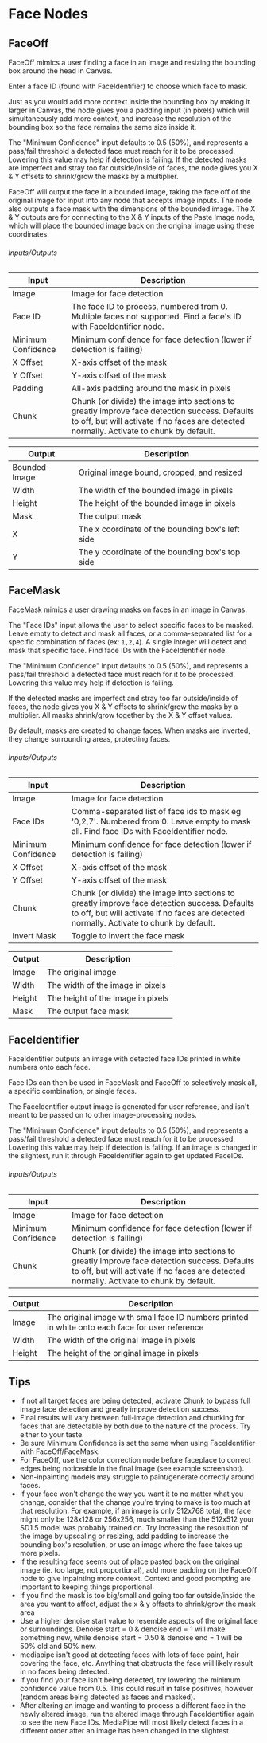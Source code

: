 # Face Nodes

## FaceOff

FaceOff mimics a user finding a face in an image and resizing the bounding box
around the head in Canvas.

Enter a face ID (found with FaceIdentifier) to choose which face to mask.

Just as you would add more context inside the bounding box by making it larger
in Canvas, the node gives you a padding input (in pixels) which will
simultaneously add more context, and increase the resolution of the bounding box
so the face remains the same size inside it.

The "Minimum Confidence" input defaults to 0.5 (50%), and represents a pass/fail
threshold a detected face must reach for it to be processed. Lowering this value
may help if detection is failing. If the detected masks are imperfect and stray
too far outside/inside of faces, the node gives you X & Y offsets to shrink/grow
the masks by a multiplier.

FaceOff will output the face in a bounded image, taking the face off of the
original image for input into any node that accepts image inputs. The node also
outputs a face mask with the dimensions of the bounded image. The X & Y outputs
are for connecting to the X & Y inputs of the Paste Image node, which will place
the bounded image back on the original image using these coordinates.

###### Inputs/Outputs

| Input              | Description                                                                                                                                                                              |
| ------------------ | ---------------------------------------------------------------------------------------------------------------------------------------------------------------------------------------- |
| Image              | Image for face detection                                                                                                                                                                 |
| Face ID            | The face ID to process, numbered from 0. Multiple faces not supported. Find a face's ID with FaceIdentifier node.                                                                        |
| Minimum Confidence | Minimum confidence for face detection (lower if detection is failing)                                                                                                                    |
| X Offset           | X-axis offset of the mask                                                                                                                                                                |
| Y Offset           | Y-axis offset of the mask                                                                                                                                                                |
| Padding            | All-axis padding around the mask in pixels                                                                                                                                               |
| Chunk              | Chunk (or divide) the image into sections to greatly improve face detection success. Defaults to off, but will activate if no faces are detected normally. Activate to chunk by default. |

| Output        | Description                                      |
| ------------- | ------------------------------------------------ |
| Bounded Image | Original image bound, cropped, and resized       |
| Width         | The width of the bounded image in pixels         |
| Height        | The height of the bounded image in pixels        |
| Mask          | The output mask                                  |
| X             | The x coordinate of the bounding box's left side |
| Y             | The y coordinate of the bounding box's top side  |

## FaceMask

FaceMask mimics a user drawing masks on faces in an image in Canvas.

The "Face IDs" input allows the user to select specific faces to be masked.
Leave empty to detect and mask all faces, or a comma-separated list for a
specific combination of faces (ex: `1,2,4`). A single integer will detect and
mask that specific face. Find face IDs with the FaceIdentifier node.

The "Minimum Confidence" input defaults to 0.5 (50%), and represents a pass/fail
threshold a detected face must reach for it to be processed. Lowering this value
may help if detection is failing.

If the detected masks are imperfect and stray too far outside/inside of faces,
the node gives you X & Y offsets to shrink/grow the masks by a multiplier. All
masks shrink/grow together by the X & Y offset values.

By default, masks are created to change faces. When masks are inverted, they
change surrounding areas, protecting faces.

###### Inputs/Outputs

| Input              | Description                                                                                                                                                                              |
| ------------------ | ---------------------------------------------------------------------------------------------------------------------------------------------------------------------------------------- |
| Image              | Image for face detection                                                                                                                                                                 |
| Face IDs           | Comma-separated list of face ids to mask eg '0,2,7'. Numbered from 0. Leave empty to mask all. Find face IDs with FaceIdentifier node.                                                   |
| Minimum Confidence | Minimum confidence for face detection (lower if detection is failing)                                                                                                                    |
| X Offset           | X-axis offset of the mask                                                                                                                                                                |
| Y Offset           | Y-axis offset of the mask                                                                                                                                                                |
| Chunk              | Chunk (or divide) the image into sections to greatly improve face detection success. Defaults to off, but will activate if no faces are detected normally. Activate to chunk by default. |
| Invert Mask        | Toggle to invert the face mask                                                                                                                                                           |

| Output | Description                       |
| ------ | --------------------------------- |
| Image  | The original image                |
| Width  | The width of the image in pixels  |
| Height | The height of the image in pixels |
| Mask   | The output face mask              |

## FaceIdentifier

FaceIdentifier outputs an image with detected face IDs printed in white numbers
onto each face.

Face IDs can then be used in FaceMask and FaceOff to selectively mask all, a
specific combination, or single faces.

The FaceIdentifier output image is generated for user reference, and isn't meant
to be passed on to other image-processing nodes.

The "Minimum Confidence" input defaults to 0.5 (50%), and represents a pass/fail
threshold a detected face must reach for it to be processed. Lowering this value
may help if detection is failing. If an image is changed in the slightest, run
it through FaceIdentifier again to get updated FaceIDs.

###### Inputs/Outputs

| Input              | Description                                                                                                                                                                              |
| ------------------ | ---------------------------------------------------------------------------------------------------------------------------------------------------------------------------------------- |
| Image              | Image for face detection                                                                                                                                                                 |
| Minimum Confidence | Minimum confidence for face detection (lower if detection is failing)                                                                                                                    |
| Chunk              | Chunk (or divide) the image into sections to greatly improve face detection success. Defaults to off, but will activate if no faces are detected normally. Activate to chunk by default. |

| Output | Description                                                                                      |
| ------ | ------------------------------------------------------------------------------------------------ |
| Image  | The original image with small face ID numbers printed in white onto each face for user reference |
| Width  | The width of the original image in pixels                                                        |
| Height | The height of the original image in pixels                                                       |

## Tips

- If not all target faces are being detected, activate Chunk to bypass full
  image face detection and greatly improve detection success.
- Final results will vary between full-image detection and chunking for faces
  that are detectable by both due to the nature of the process. Try either to
  your taste.
- Be sure Minimum Confidence is set the same when using FaceIdentifier with
  FaceOff/FaceMask.
- For FaceOff, use the color correction node before faceplace to correct edges
  being noticeable in the final image (see example screenshot).
- Non-inpainting models may struggle to paint/generate correctly around faces.
- If your face won't change the way you want it to no matter what you change,
  consider that the change you're trying to make is too much at that resolution.
  For example, if an image is only 512x768 total, the face might only be 128x128
  or 256x256, much smaller than the 512x512 your SD1.5 model was probably
  trained on. Try increasing the resolution of the image by upscaling or
  resizing, add padding to increase the bounding box's resolution, or use an
  image where the face takes up more pixels.
- If the resulting face seems out of place pasted back on the original image
  (ie. too large, not proportional), add more padding on the FaceOff node to
  give inpainting more context. Context and good prompting are important to
  keeping things proportional.
- If you find the mask is too big/small and going too far outside/inside the
  area you want to affect, adjust the x & y offsets to shrink/grow the mask area
- Use a higher denoise start value to resemble aspects of the original face or
  surroundings. Denoise start = 0 & denoise end = 1 will make something new,
  while denoise start = 0.50 & denoise end = 1 will be 50% old and 50% new.
- mediapipe isn't good at detecting faces with lots of face paint, hair covering
  the face, etc. Anything that obstructs the face will likely result in no faces
  being detected.
- If you find your face isn't being detected, try lowering the minimum
  confidence value from 0.5. This could result in false positives, however
  (random areas being detected as faces and masked).
- After altering an image and wanting to process a different face in the newly
  altered image, run the altered image through FaceIdentifier again to see the
  new Face IDs. MediaPipe will most likely detect faces in a different order
  after an image has been changed in the slightest.
